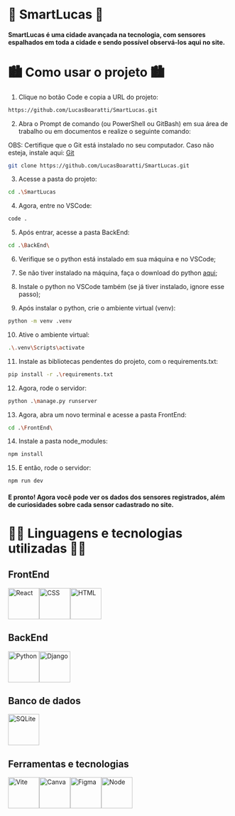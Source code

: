 # 🌆 SmartLucas 🌆

#### SmartLucas é uma cidade avançada na tecnologia, com sensores espalhados em toda a cidade e sendo possível observá-los aqui no site.

# 🏙️ Como usar o projeto 🏙️

1. Clique no botão Code e copia a URL do projeto:

```bash
https://github.com/LucasBoaratti/SmartLucas.git
```

2. Abra o Prompt de comando (ou PowerShell ou GitBash) em sua área de trabalho ou em documentos e realize o seguinte comando:

OBS: Certifique que o Git está instalado no seu computador. Caso não esteja, instale aqui: [Git](https://git-scm.com/downloads)

```bash 
git clone https://github.com/LucasBoaratti/SmartLucas.git
```

3. Acesse a pasta do projeto:

```bash
cd .\SmartLucas
```

4. Agora, entre no VSCode:

```bash
code .
```

5. Após entrar, acesse a pasta BackEnd:

```bash
cd .\BackEnd\
```

6. Verifique se o python está instalado em sua máquina e no VSCode;

7. Se não tiver instalado na máquina, faça o download do python [aqui](https://www.python.org/);

8. Instale o python no VSCode também (se já tiver instalado, ignore esse passo);

9. Após instalar o python, crie o ambiente virtual (venv):

```bash
python -m venv .venv
```

10. Ative o ambiente virtual: 

```bash
.\.venv\Scripts\activate
```

11. Instale as bibliotecas pendentes do projeto, com o requirements.txt: 

```bash
pip install -r .\requirements.txt
```

12. Agora, rode o servidor: 

```bash
python .\manage.py runserver
```

13. Agora, abra um novo terminal e acesse a pasta FrontEnd: 

```bash
cd .\FrontEnd\
```

14. Instale a pasta node_modules: 

```bash
npm install
```

15. E então, rode o servidor:

```bash
npm run dev
```

#### E pronto! Agora você pode ver os dados dos sensores registrados, além de curiosidades sobre cada sensor cadastrado no site.

# 👨‍💻 Linguagens e tecnologias utilizadas 👨‍💻

## FrontEnd

<div style="display: flex;">
  <img src="https://cdn.jsdelivr.net/gh/devicons/devicon@latest/icons/react/react-original.svg" alt="React" width="70px" height="70px"/>
  <img src="https://cdn.jsdelivr.net/gh/devicons/devicon@latest/icons/css3/css3-original.svg" alt="CSS" width="70px" height="70px"/>
  <img src="https://cdn.jsdelivr.net/gh/devicons/devicon@latest/icons/html5/html5-original.svg" alt="HTML" width="70px" height="70px"/>
</div>

## BackEnd

<div style="display: flex;">
  <img src="https://cdn.jsdelivr.net/gh/devicons/devicon@latest/icons/python/python-original.svg" alt="Python" width="70px" height="70px"/>
  <img src="https://icon.icepanel.io/Technology/png-shadow-512/Django.png" alt="Django" title="Django" width="70px" height="70px"/>
</div>

## Banco de dados

<div style="display: flex;">
  <img src="https://cdn.jsdelivr.net/gh/devicons/devicon@latest/icons/sqlite/sqlite-original.svg" alt="SQLite" width="70px" height="70px"/>
</div>

## Ferramentas e tecnologias

<div style="display: flex;">
  <img src="https://cdn.jsdelivr.net/gh/devicons/devicon@latest/icons/vitejs/vitejs-original.svg" alt="Vite" width="70px" height="70px"/>
  <img src="https://cdn.jsdelivr.net/gh/devicons/devicon@latest/icons/canva/canva-original.svg" alt="Canva" width="70px" height="70px"/>
  <img src="https://cdn.jsdelivr.net/gh/devicons/devicon@latest/icons/figma/figma-original.svg" alt="Figma" width="70px" height="70px"/>
  <img src="https://cdn.jsdelivr.net/gh/devicons/devicon@latest/icons/nodejs/nodejs-original.svg" alt="Node" width="70px" height="70px" />
</div>
